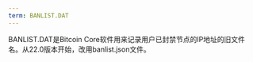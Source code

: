```yaml
---
term: BANLIST.DAT
---
```


BANLIST.DAT是Bitcoin Core软件用来记录用户已封禁节点的IP地址的旧文件名。从22.0版本开始，改用banlist.json文件。